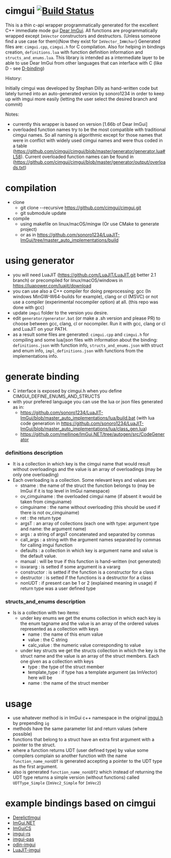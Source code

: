 # cimgui [![Build Status](https://travis-ci.org/sonoro1234/cimgui.svg?branch=master)](https://travis-ci.org/sonoro1234/cimgui)


This is a thin c-api wrapper programmatically generated for the excellent C++ immediate mode gui [Dear ImGui](https://github.com/ocornut/imgui).
All functions are programmatically wrapped except `ImVector` constructors and destructors. (Unless someone find a use case for them)(Now they exist for `ImVector_ImWchar`)
Generated files are: `cimgui.cpp`, `cimgui.h` for C compilation. Also for helping in bindings creation, `definitions.lua` with function definition information and `structs_and_enums.lua`.
This library is intended as a intermediate layer to be able to use Dear ImGui from other languages that can interface with C (like D - see [D-binding](https://github.com/Extrawurst/DerelictImgui))

History:

Initially cimgui was developed by Stephan Dilly as hand-written code but lately turned into an auto-generated version by sonoro1234 in order to keep up with imgui more easily (letting the user select the desired branch and commit)

Notes:
* currently this wrapper is based on version [1.66b of Dear ImGui]
* overloaded function names try to be the most compatible with traditional cimgui names. So all naming is algorithmic except for those names that were in conflict with widely used cimgui names and were thus coded in a table (https://github.com/cimgui/cimgui/blob/master/generator/generator.lua#L58). Current overloaded function names can be found in (https://github.com/cimgui/cimgui/blob/master/generator/output/overloads.txt)

# compilation

* clone 
  * git clone --recursive https://github.com/cimgui/cimgui.git
  * git submodule update
* compile 
  * using makefile on linux/macOS/mingw (Or use CMake to generate project)
  * or as in https://github.com/sonoro1234/LuaJIT-ImGui/tree/master_auto_implementations/build

# using generator

* you will need LuaJIT (https://github.com/LuaJIT/LuaJIT.git better 2.1 branch) or precompiled for linux/macOS/windows in https://luapower.com/luajit/download
* you can use also a C++ compiler for doing preprocessing: gcc (In windows MinGW-W64-builds for example), clang or cl (MSVC) or not use a compiler (experimental nocompiler option) at all. (this repo was done with gcc)
* update `imgui` folder to the version you desire.
* edit `generator/generator.bat` (or make a .sh version and please PR) to choose between gcc, clang, cl or nocompiler. Run it with gcc, clang or cl and LuaJIT on your PATH.
* as a result some files are generated: `cimgui.cpp` and `cimgui.h` for compiling and some lua/json files with information about the binding: `definitions.json` with function info, `structs_and_enums.json` with struct and enum info, `impl_definitions.json` with functions from the implementations info. 

# generate binding
* C interface is exposed by cimgui.h when you define CIMGUI_DEFINE_ENUMS_AND_STRUCTS
* with your prefered language you can use the lua or json files generated as in:
  * https://github.com/sonoro1234/LuaJIT-ImGui/blob/master_auto_implementations/lua/build.bat (with lua code generation in https://github.com/sonoro1234/LuaJIT-ImGui/blob/master_auto_implementations/lua/class_gen.lua)
  * https://github.com/mellinoe/ImGui.NET/tree/autogen/src/CodeGenerator
### definitions description
* It is a collection in which key is the cimgui name that would result without overloadings and the value is an array of overloadings (may be only one overloading)
* Each overloading is a collection. Some relevant keys and values are:
  * stname : the name of the struct the function belongs to (may be ImGui if it is top level in ImGui namespace)
  * ov_cimguiname : the overloaded cimgui name (if absent it would be taken from cimguiname)
  * cimguiname : the name without overloading (this should be used if there is not ov_cimguiname)
  * ret : the return type
  * argsT : an array of collections (each one with type: argument type and name: the argument name)
  * args : a string of argsT concatenated and separated by commas
  * call_args : a string with the argument names separated by commas for calling imgui function
  * defaults : a collection in which key is argument name and value is the default value.
  * manual : will be true if this function is hand-written (not generated)
  * isvararg : is setted if some argument is a vararg
  * constructor : is setted if the function is a constructor for a class
  * destructor : is setted if the functions is a destructor for a class
  * nonUDT : if present can be 1 or 2 (explained meaning in usage) if return type was a user defined type
### structs_and_enums description
* Is is a collection with two items:
  * under key enums we get the enums collection in which each key is the enum tagname and the value is an array of the ordered values represented as a collection with keys
    * name : the name of this enum value
    * value : the C string
    * calc_value : the numeric value corresponding to value
  * under key structs we get the structs collection in which the key is the struct name and the value is an array of the struct members. Each one given as a collection with keys
    * type : the type of the struct member
    * template_type : if type has a template argument (as ImVector) here will be
    * name : the name of the struct member
# usage

* use whatever method is in ImGui c++ namespace in the original [imgui.h](https://github.com/ocornut/imgui/blob/master/imgui.h) by prepending `ig`
* methods have the same parameter list and return values (where possible)
* functions that belong to a struct have an extra first argument with a pointer to the struct.
* where a function returns UDT (user defined type) by value some compilers complain so another function with the name `function_name_nonUDT` is generated accepting a pointer to the UDT type as the first argument.
* also is generated `function_name_nonUDT2` which instead of returning the UDT type returns a simple version (without functions) called `UDTType_Simple` (`ImVec2_Simple` for `ImVec2`)

# example bindings based on cimgui

* [DerelictImgui](https://github.com/Extrawurst/DerelictImgui)
* [ImGui.NET](https://github.com/mellinoe/ImGui.NET)
* [ImGuiCS](https://github.com/conatuscreative/ImGuiCS)
* [imgui-rs](https://github.com/Gekkio/imgui-rs)
* [imgui-pas](https://github.com/dpethes/imgui-pas)
* [odin-imgui](https://github.com/ThisDrunkDane/odin-imgui)
* [LuaJIT-imgui](https://github.com/sonoro1234/LuaJIT-ImGui)
